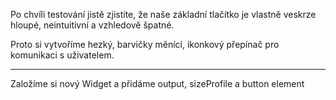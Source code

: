 Po chvíli testování jistě zjistíte, že naše základní tlačítko je vlastně veskrze hloupé, neintuitivní a vzhledově špatné.  
  
Proto si vytvoříme hezký, barvičky měnící, ikonkový přepínač pro komunikaci s uživatelem. 

---

Založíme si nový Widget a přidáme output, sizeProfile a button element

